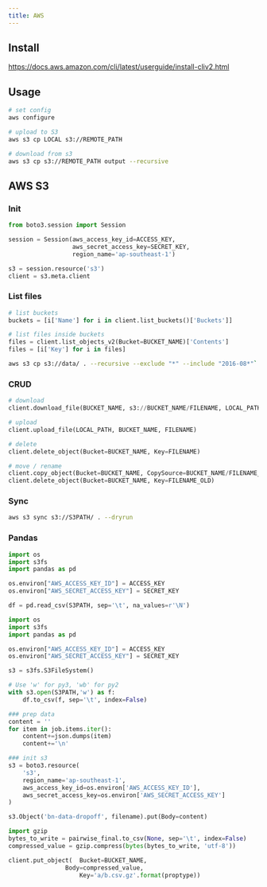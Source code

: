 ```yaml
---
title: AWS
---
```


## Install
https://docs.aws.amazon.com/cli/latest/userguide/install-cliv2.html

## Usage
```bash
# set config
aws configure

# upload to S3
aws s3 cp LOCAL s3://REMOTE_PATH

# download from s3
aws s3 cp s3://REMOTE_PATH output --recursive
```

## AWS S3
### Init
```python title="python"
from boto3.session import Session

session = Session(aws_access_key_id=ACCESS_KEY,
                  aws_secret_access_key=SECRET_KEY,
                  region_name='ap-southeast-1')

s3 = session.resource('s3')
client = s3.meta.client
```

### List files
```python title="python"
# list buckets
buckets = [i['Name'] for i in client.list_buckets()['Buckets']]

# list files inside buckets
files = client.list_objects_v2(Bucket=BUCKET_NAME)['Contents']
files = [i['Key'] for i in files]
```

```bash title="wildcard"
aws s3 cp s3://data/ . --recursive --exclude "*" --include "2016-08*"`
```

### CRUD
```python title="python"
# download
client.download_file(BUCKET_NAME, s3://BUCKET_NAME/FILENAME, LOCAL_PATH)

# upload
client.upload_file(LOCAL_PATH, BUCKET_NAME, FILENAME)

# delete
client.delete_object(Bucket=BUCKET_NAME, Key=FILENAME)

# move / rename
client.copy_object(Bucket=BUCKET_NAME, CopySource=BUCKET_NAME/FILENAME_OLD, Key=FILENAME_NEW)
client.delete_object(Bucket=BUCKET_NAME, Key=FILENAME_OLD)
```

### Sync
```bash
aws s3 sync s3://S3PATH/ . --dryrun
```

### Pandas
```python title="read"
import os
import s3fs
import pandas as pd

os.environ["AWS_ACCESS_KEY_ID"] = ACCESS_KEY
os.environ["AWS_SECRET_ACCESS_KEY"] = SECRET_KEY

df = pd.read_csv(S3PATH, sep='\t', na_values=r'\N')
```

```python title="write"
import os
import s3fs
import pandas as pd

os.environ["AWS_ACCESS_KEY_ID"] = ACCESS_KEY
os.environ["AWS_SECRET_ACCESS_KEY"] = SECRET_KEY

s3 = s3fs.S3FileSystem()

# Use 'w' for py3, 'wb' for py2
with s3.open(S3PATH,'w') as f:
    df.to_csv(f, sep='\t', index=False)
```

```python title="write to s3"
### prep data
content = ''
for item in job.items.iter():
    content+=json.dumps(item)
    content+='\n'

### init s3
s3 = boto3.resource(
    's3',
    region_name='ap-southeast-1',
    aws_access_key_id=os.environ['AWS_ACCESS_KEY_ID'],
    aws_secret_access_key=os.environ['AWS_SECRET_ACCESS_KEY']
)

s3.Object('bn-data-dropoff', filename).put(Body=content)
```

```python title="write to s3 - binary"
import gzip
bytes_to_write = pairwise_final.to_csv(None, sep='\t', index=False)
compressed_value = gzip.compress(bytes(bytes_to_write, 'utf-8'))

client.put_object(  Bucket=BUCKET_NAME,
                Body=compressed_value,
                    Key='a/b.csv.gz'.format(proptype))
```
